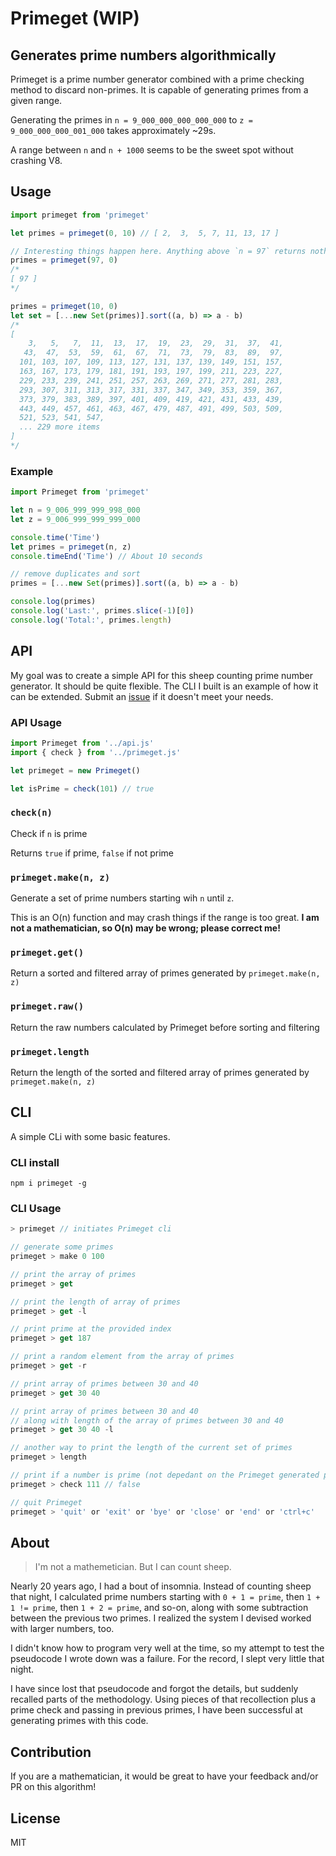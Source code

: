 # Primeget (WIP)
## Generates prime numbers algorithmically

Primeget is a prime number generator combined with a prime checking method to discard non-primes. It is capable of generating primes from a given range.

Generating the primes in `n = 9_000_000_000_000_000` to `z = 9_000_000_000_001_000` takes approximately ~29s.

A range between `n` and `n + 1000` seems to be the sweet spot without crashing V8.

## Usage
```js
import primeget from 'primeget'

let primes = primeget(0, 10) // [ 2,  3,  5, 7, 11, 13, 17 ]

// Interesting things happen here. Anything above `n = 97` returns nothing, but `n <= 97` is notable.
primes = primeget(97, 0)
/*
[ 97 ]
*/

primes = primeget(10, 0)
let set = [...new Set(primes)].sort((a, b) => a - b)
/*
[
    3,   5,   7,  11,  13,  17,  19,  23,  29,  31,  37,  41,
   43,  47,  53,  59,  61,  67,  71,  73,  79,  83,  89,  97,
  101, 103, 107, 109, 113, 127, 131, 137, 139, 149, 151, 157,
  163, 167, 173, 179, 181, 191, 193, 197, 199, 211, 223, 227,
  229, 233, 239, 241, 251, 257, 263, 269, 271, 277, 281, 283,
  293, 307, 311, 313, 317, 331, 337, 347, 349, 353, 359, 367,
  373, 379, 383, 389, 397, 401, 409, 419, 421, 431, 433, 439,
  443, 449, 457, 461, 463, 467, 479, 487, 491, 499, 503, 509,
  521, 523, 541, 547,
  ... 229 more items
]
*/
```

### Example
```js
import Primeget from 'primeget'

let n = 9_006_999_999_998_000
let z = 9_006_999_999_999_000

console.time('Time')
let primes = primeget(n, z)
console.timeEnd('Time') // About 10 seconds

// remove duplicates and sort
primes = [...new Set(primes)].sort((a, b) => a - b)

console.log(primes)
console.log('Last:', primes.slice(-1)[0])
console.log('Total:', primes.length)
```

## API
My goal was to create a simple API for this sheep counting prime number generator. It should be quite flexible. The CLI I built is an example of how it can be extended. Submit an [issue](https://github.com/draeder/Primeget/issues) if it doesn't meet your needs.

### API Usage
```js
import Primeget from '../api.js'
import { check } from '../primeget.js'

let primeget = new Primeget()

let isPrime = check(101) // true
```

### `check(n)`
Check if `n` is prime

Returns `true` if prime, `false` if not prime

### `primeget.make(n, z)`
Generate a set of prime numbers starting wih `n` until `z`.

This is an O(n) function and may crash things if the range is too great. **I am not a mathematician, so O(n) may be wrong; please correct me!**

### `primeget.get()`
Return a sorted and filtered array of primes generated by `primeget.make(n, z)`

### `primeget.raw()`
Return the raw numbers calculated by Primeget before sorting and filtering

### `primeget.length`
Return the length of the sorted and filtered array of primes generated by `primeget.make(n, z)`

## CLI
A simple CLi with some basic features.

### CLI install
```
npm i primeget -g
```
### CLI Usage
```js
> primeget // initiates Primeget cli

// generate some primes
primeget > make 0 100

// print the array of primes
primeget > get

// print the length of array of primes
primeget > get -l

// print prime at the provided index
primeget > get 187

// print a random element from the array of primes
primeget > get -r

// print array of primes between 30 and 40
primeget > get 30 40

// print array of primes between 30 and 40
// along with length of the array of primes between 30 and 40
primeget > get 30 40 -l

// another way to print the length of the current set of primes
primeget > length

// print if a number is prime (not depedant on the Primeget generated primess)
primeget > check 111 // false

// quit Primeget
primeget > 'quit' or 'exit' or 'bye' or 'close' or 'end' or 'ctrl+c'
```

## About
> I'm not a mathemetician. But I can count sheep.

Nearly 20 years ago, I had a bout of insomnia. Instead of counting sheep that night, I calculated prime numbers starting with `0 + 1 = prime`, then `1 + 1 != prime`, then `1 + 2 = prime`, and so-on, along with some subtraction between the previous two primes. I realized the system I devised worked with larger numbers, too.

I didn't know how to program very well at the time, so my attempt to test the pseudocode I wrote down was a failure. For the record, I slept very little that night. 

I have since lost that pseudocode and forgot the details, but suddenly recalled parts of the methodology. Using pieces of that recollection plus a prime check and passing in previous primes, I have been successful at generating primes with this code.

## Contribution
If you are a mathematician, it would be great to have your feedback and/or PR on this algorithm!

## License
MIT

